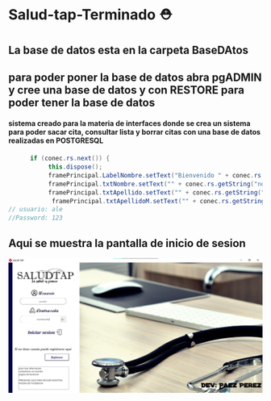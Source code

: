 # Salud-tap-Terminado ⛑

## La base de datos esta en la carpeta BaseDAtos 
## para poder poner la base de datos abra pgADMIN y cree una base de datos y con RESTORE para poder tener la base de datos

#### sistema creado para la materia de interfaces donde se crea un sistema para poder sacar cita, consultar lista y borrar citas con una base de datos realizadas en POSTGRESQL

```java
      if (conec.rs.next()) {
           this.dispose();
           framePrincipal.LabelNombre.setText("Bienvenido " + conec.rs.getString("nombre")+" "+conec.rs.getString("apellido_paterno"));
           framePrincipal.txtNombre.setText("" + conec.rs.getString("nombre"));
           framePrincipal.txtApellido.setText("" + conec.rs.getString("apellido_paterno"));
            framePrincipal.txtApellidoM.setText("" + conec.rs.getString("apellido_materno"));
// usuario: ale 
//Password: 123

   ```

   
   ## Aqui se muestra la pantalla de inicio de sesion
   
  ![por_si_acaso](pantalla_login.png)
